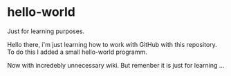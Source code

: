 # hello-world
Just for learning purposes.

Hello there, i'm just learning how to work with GitHub with this repository.
To do this I added a small hello-world programm.

Now with incredebly unnecessary wiki. But remenber it is just for learning ...
